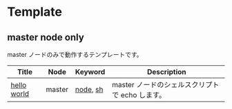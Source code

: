 # Template

## master node only

master ノードのみで動作するテンプレートです。


| Title | Node | Keyword | Description 
| ----- | ---- | ---- |----------- 
| [hello world](master-node-only/hello-world.Jenkinsfile) | master | [node](https://www.jenkins.io/doc/book/pipeline/#node), [sh](https://www.jenkins.io/doc/pipeline/steps/workflow-durable-task-step/#sh-shell-script)  | master ノードのシェルスクリプトで echo します。 


